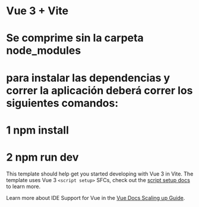 # Vue 3 + Vite

# Se comprime sin la carpeta node_modules 
# para instalar las dependencias y correr la aplicación deberá correr los siguientes comandos: 
# 1 npm install
# 2 npm run dev

This template should help get you started developing with Vue 3 in Vite. The template uses Vue 3 `<script setup>` SFCs, check out the [script setup docs](https://v3.vuejs.org/api/sfc-script-setup.html#sfc-script-setup) to learn more.

Learn more about IDE Support for Vue in the [Vue Docs Scaling up Guide](https://vuejs.org/guide/scaling-up/tooling.html#ide-support).
